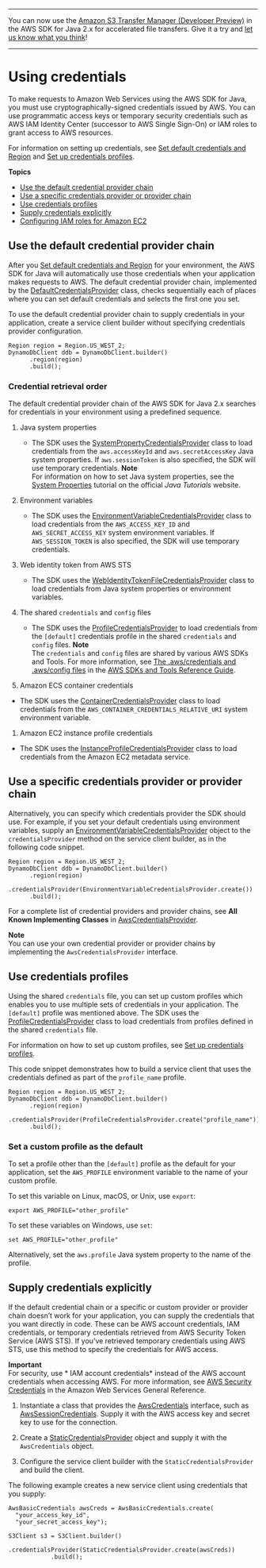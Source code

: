 --------

You can now use the [Amazon S3 Transfer Manager \(Developer Preview\)](https://bit.ly/2WQebiP) in the AWS SDK for Java 2\.x for accelerated file transfers\. Give it a try and [let us know what you think](https://bit.ly/3zT1YYM)\!

--------

# Using credentials<a name="credentials"></a>

To make requests to Amazon Web Services using the AWS SDK for Java, you must use cryptographically\-signed credentials issued by AWS\. You can use programmatic access keys or temporary security credentials such as AWS IAM Identity Center \(successor to AWS Single Sign\-On\) or IAM roles to grant access to AWS resources\.

For information on setting up credentials, see [Set default credentials and Region](setup.md#setup-credentials) and [Set up credentials profiles](setup-additional.md#setup-additional-credentials)\.

**Topics**
+ [Use the default credential provider chain](#credentials-chain)
+ [Use a specific credentials provider or provider chain](#credentials-specify)
+ [Use credentials profiles](#credentials-profiles)
+ [Supply credentials explicitly](#credentials-explicit)
+ [Configuring IAM roles for Amazon EC2](ec2-iam-roles.md)

## Use the default credential provider chain<a name="credentials-chain"></a>

After you [Set default credentials and Region](setup.md#setup-credentials) for your environment, the AWS SDK for Java will automatically use those credentials when your application makes requests to AWS\. The default credential provider chain, implemented by the [DefaultCredentialsProvider](http://docs.aws.amazon.com/sdk-for-java/latest/reference/software/amazon/awssdk/auth/credentials/DefaultCredentialsProvider.html) class, checks sequentially each of places where you can set default credentials and selects the first one you set\.

To use the default credential provider chain to supply credentials in your application, create a service client builder without specifying credentials provider configuration\.

```
Region region = Region.US_WEST_2;
DynamoDbClient ddb = DynamoDbClient.builder()
      .region(region)
      .build();
```

### Credential retrieval order<a name="credentials-default"></a>

The default credential provider chain of the AWS SDK for Java 2\.x searches for credentials in your environment using a predefined sequence\.

1. Java system properties
   + The SDK uses the [SystemPropertyCredentialsProvider](http://docs.aws.amazon.com/sdk-for-java/latest/reference/software/amazon/awssdk/auth/credentials/SystemPropertyCredentialsProvider.html) class to load credentials from the `aws.accessKeyId` and `aws.secretAccessKey` Java system properties\. If `aws.sessionToken` is also specified, the SDK will use temporary credentials\.
**Note**  
For information on how to set Java system properties, see the [System Properties](https://docs.oracle.com/javase/tutorial/essential/environment/sysprop.html) tutorial on the official *Java Tutorials* website\.

1. Environment variables
   + The SDK uses the [EnvironmentVariableCredentialsProvider](http://docs.aws.amazon.com/sdk-for-java/latest/reference/software/amazon/awssdk/auth/credentials/EnvironmentVariableCredentialsProvider.html) class to load credentials from the `AWS_ACCESS_KEY_ID` and `AWS_SECRET_ACCESS_KEY` system environment variables\. If `AWS_SESSION_TOKEN` is also specified, the SDK will use temporary credentials\.

1. Web identity token from AWS STS 
   + The SDK uses the [WebIdentityTokenFileCredentialsProvider](http://docs.aws.amazon.com/sdk-for-java/latest/reference/software/amazon/awssdk/auth/credentials/WebIdentityTokenFileCredentialsProvider.html) class to load credentials from Java system properties or environment variables\.

1. The shared `credentials` and `config` files
   + The SDK uses the [ProfileCredentialsProvider](http://docs.aws.amazon.com/sdk-for-java/latest/reference/software/amazon/awssdk/auth/credentials/ProfileCredentialsProvider.html) to load credentials from the `[default]` credentials profile in the shared `credentials` and `config` files\.
**Note**  
The `credentials` and `config` files are shared by various AWS SDKs and Tools\. For more information, see [The \.aws/credentials and \.aws/config files](https://docs.aws.amazon.com/sdkref/latest/guide/creds-config-files.html) in the [AWS SDKs and Tools Reference Guide](https://docs.aws.amazon.com/sdkref/latest/guide)\.

1.  Amazon ECS container credentials
   + The SDK uses the [ContainerCredentialsProvider](http://docs.aws.amazon.com/sdk-for-java/latest/reference/software/amazon/awssdk/auth/credentials/ContainerCredentialsProvider.html) class to load credentials from the `AWS_CONTAINER_CREDENTIALS_RELATIVE_URI` system environment variable\.

1.  Amazon EC2 instance profile credentials
   + The SDK uses the [InstanceProfileCredentialsProvider](http://docs.aws.amazon.com/sdk-for-java/latest/reference/software/amazon/awssdk/auth/credentials/InstanceProfileCredentialsProvider.html) class to load credentials from the Amazon EC2 metadata service\.

## Use a specific credentials provider or provider chain<a name="credentials-specify"></a>

Alternatively, you can specify which credentials provider the SDK should use\. For example, if you set your default credentials using environment variables, supply an [EnvironmentVariableCredentialsProvider](http://docs.aws.amazon.com/sdk-for-java/latest/reference/software/amazon/awssdk/auth/credentials/EnvironmentVariableCredentialsProvider.html) object to the `credentialsProvider` method on the service client builder, as in the following code snippet\.

```
Region region = Region.US_WEST_2;
DynamoDbClient ddb = DynamoDbClient.builder()
      .region(region)
      .credentialsProvider(EnvironmentVariableCredentialsProvider.create())
      .build();
```

For a complete list of credential providers and provider chains, see **All Known Implementing Classes** in [AwsCredentialsProvider](http://docs.aws.amazon.com/sdk-for-java/latest/reference/software/amazon/awssdk/auth/credentials/AwsCredentialsProvider.html)\.

**Note**  
You can use your own credential provider or provider chains by implementing the `AwsCredentialsProvider` interface\.

## Use credentials profiles<a name="credentials-profiles"></a>

Using the shared `credentials` file, you can set up custom profiles which enables you to use multiple sets of credentials in your application\. The `[default]` profile was mentioned above\. The SDK uses the [ProfileCredentialsProvider](http://docs.aws.amazon.com/sdk-for-java/latest/reference/software/amazon/awssdk/auth/credentials/ProfileCredentialsProvider.html) class to load credentials from profiles defined in the shared `credentials` file\.

For information on how to set up custom profiles, see [Set up credentials profiles](setup-additional.md#setup-additional-credentials)\.

This code snippet demonstrates how to build a service client that uses the credentials defined as part of the `profile_name` profile\.

```
Region region = Region.US_WEST_2;
DynamoDbClient ddb = DynamoDbClient.builder()
      .region(region)
      .credentialsProvider(ProfileCredentialsProvider.create("profile_name"))
      .build();
```

### Set a custom profile as the default<a name="set-a-custom-profile-as-the-default"></a>

To set a profile other than the `[default]` profile as the default for your application, set the `AWS_PROFILE` environment variable to the name of your custom profile\.

To set this variable on Linux, macOS, or Unix, use `export`:

```
export AWS_PROFILE="other_profile"
```

To set these variables on Windows, use `set`:

```
set AWS_PROFILE="other_profile"
```

Alternatively, set the `aws.profile` Java system property to the name of the profile\.

## Supply credentials explicitly<a name="credentials-explicit"></a>

If the default credential chain or a specific or custom provider or provider chain doesn’t work for your application, you can supply the credentials that you want directly in code\. These can be AWS account credentials, IAM credentials, or temporary credentials retrieved from AWS Security Token Service \(AWS STS\)\. If you’ve retrieved temporary credentials using AWS STS, use this method to specify the credentials for AWS access\.

**Important**  
For security, use * IAM account credentials* instead of the AWS account credentials when accessing AWS\. For more information, see [AWS Security Credentials](https://docs.aws.amazon.com/general/latest/gr/aws-security-credentials.html) in the Amazon Web Services General Reference\.

1. Instantiate a class that provides the [AwsCredentials](http://docs.aws.amazon.com/sdk-for-java/latest/reference/software/amazon/awssdk/auth/credentials/AwsCredentials.html) interface, such as [AwsSessionCredentials](http://docs.aws.amazon.com/sdk-for-java/latest/reference/software/amazon/awssdk/auth/credentials/AwsSessionCredentials.html)\. Supply it with the AWS access key and secret key to use for the connection\.

1. Create a [StaticCredentialsProvider](http://docs.aws.amazon.com/sdk-for-java/latest/reference/software/amazon/awssdk/auth/credentials/StaticCredentialsProvider.html) object and supply it with the `AwsCredentials` object\.

1. Configure the service client builder with the `StaticCredentialsProvider` and build the client\.

The following example creates a new service client using credentials that you supply:

```
AwsBasicCredentials awsCreds = AwsBasicCredentials.create(
  "your_access_key_id",
  "your_secret_access_key");

S3Client s3 = S3Client.builder()
            .credentialsProvider(StaticCredentialsProvider.create(awsCreds))
            .build();
```